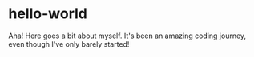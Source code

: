 # hello-world
Aha! Here goes a bit about myself. It's been an amazing coding journey, even though I've only barely started!
